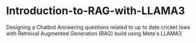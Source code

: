 # Introduction-to-RAG-with-LLAMA3
Designing a Chatbot Answering questions related to up to date cricket laws with Retreival Augmented Generation (RAG) build using Meta's LLAMA3
